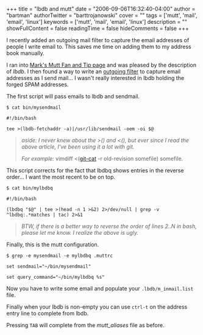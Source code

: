 +++
title = "lbdb and mutt"
date = "2006-09-06T16:32:40-04:00"
author = "bartman"
authorTwitter = "barttrojanowski"
cover = ""
tags = ['mutt', 'mail', 'email', 'linux']
keywords = ['mutt', 'mail', 'email', 'linux']
description = ""
showFullContent = false
readingTime = false
hideComments = false
+++

I recently added an outgoing mail filter to capture the email addresses of people I write email to.  This saves me time on adding them to my address book manually.  



I ran into [Mark's Mutt Fan and Tip page](http://mark.stosberg.com/Tech/mutt.html) and was pleased by the description of *lbdb*.  I then found a way to write an [outgoing filter](http://marc.10east.com/?l=mutt-users&m=101982014805783&w=2) to capture email addresses as I send mail... I wasn't really interested in lbdb holding the forged SPAM addresses.



<!--more-->



The first script will pass emails to lbdb and sendmail.



    $ cat bin/mysendmail 

    #!/bin/bash

    tee >(lbdb-fetchaddr -a)|/usr/lib/sendmail -oem -oi $@



<blockquote>

<i>

aside:  I never knew about the >() and <(), but ever since I read the above article, I've been using it a lot with git.<br>

For example: </i> vimdiff <(<a href="http://www.jukie.net/~bart/scripts/tmp/git-cat">git-cat</a> -r old-revision somefile) somefile.

</blockquote>



This script corrects for the fact that lbdbq shows entries in the reverse order... I want the most recent to be on top.



    $ cat bin/mylbdbq 

    #!/bin/bash

    (lbdbq "$@" | tee >(head -n 1 >&2) 2>/dev/null | grep -v ^lbdbq:.*matches | tac) 2>&1



<blockquote>

<i>BTW, if there is a better way to reverse the order of lines 2..N in bash, please let me know.  I realize the above is ugly.</i>

</blockquote>



Finally, this is the mutt configuration.



    $ grep -e mysendmail -e mylbdbq .muttrc

    set sendmail="~/bin/mysendmail"

    set query_command="~/bin/mylbdbq %s"



Now you have to write some email and populate your `.lbdb/m_inmail.list` file.



Finally when your lbdb is non-empty you can use `ctrl-t` on the address entry line to complete from lbdb.

Pressing `TAB` will complete from the *mutt_aliases* file as before.


